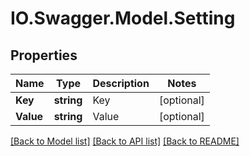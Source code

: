 # IO.Swagger.Model.Setting
## Properties

Name | Type | Description | Notes
------------ | ------------- | ------------- | -------------
**Key** | **string** | Key | [optional] 
**Value** | **string** | Value | [optional] 

[[Back to Model list]](../README.md#documentation-for-models) [[Back to API list]](../README.md#documentation-for-api-endpoints) [[Back to README]](../README.md)

